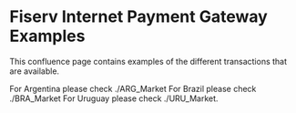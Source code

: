 
# Fiserv Internet Payment Gateway Examples

This confluence page contains examples of the different transactions that are available. 

For Argentina please check ./ARG_Market
For Brazil please check ./BRA_Market
For Uruguay please check ./URU_Market.